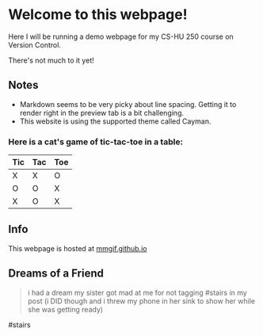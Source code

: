 # Welcome to this webpage!

Here I will be running a demo webpage for my CS-HU 250 course on Version Control.

There's not much to it yet!

## Notes

- Markdown seems to be very picky about line spacing. Getting it to render right in the preview tab is a bit challenging.
- This website is using the supported theme called Cayman.

### Here is a cat's game of tic-tac-toe in a table:

| Tic | Tac | Toe |
|-----|-----|-----|
| X   | X   | O   |
| O   | O   | X   |
| X   | O   | X   |


## Info

This webpage is hosted at [mmgif.github.io](https://mmgif.github.io/)


## Dreams of a Friend

> i had a dream my sister got mad at me for not tagging #stairs in my post (i DID though and i threw my phone in her sink to show her while she was getting ready)

#stairs
